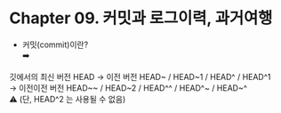 # Chapter 09. 커밋과 로그이력, 과거여행 

- 커밋(commit)이란? <br>
  ➡️

깃에서의 최신 버전 HEAD -> 이전 버전 HEAD~ / HEAD~1 / HEAD^ / HEAD^1 <br>
-> 이전이전 버전 HEAD~~ / HEAD~2 / HEAD^^ / HEAD^~ / HEAD~^ <br>
              ⚠️ (단, HEAD^2 는 사용될 수 없음)
                                    

